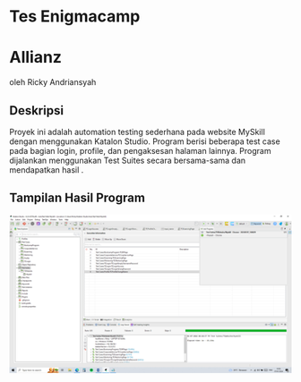 # Tes Enigmacamp
# Allianz 
oleh Ricky Andriansyah

## Deskripsi
Proyek ini adalah automation testing sederhana pada website MySkill dengan menggunakan Katalon Studio.
Program berisi beberapa test case pada bagian login, profile, dan pengaksesan halaman lainnya.
Program dijalankan menggunakan Test Suites secara bersama-sama dan mendapatkan hasil <Passed>.

## Tampilan Hasil Program
![Tampilan Awal](ResultMySkill.png)
